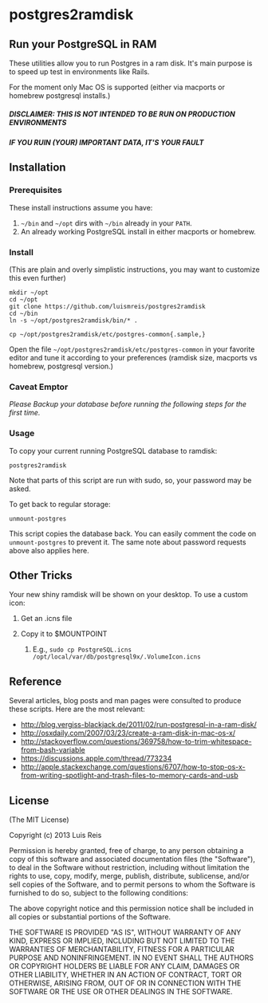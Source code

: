 # postgres2ramdisk
## Run your PostgreSQL in RAM

These utilities allow you to run Postgres in a ram disk. It's main purpose is to speed up test in environments like Rails.

For the moment only Mac OS is supported (either via macports or homebrew postgresql installs.)

##### DISCLAIMER: THIS IS NOT INTENDED TO BE RUN ON PRODUCTION ENVIRONMENTS
##### IF YOU RUIN (YOUR) IMPORTANT DATA, IT'S YOUR FAULT

## Installation

### Prerequisites

These install instructions assume you have:

1.  ```~/bin``` and ```~/opt``` dirs with ```~/bin``` already in your ```PATH```.
2.  An already working PostgreSQL install in either macports or homebrew.

### Install

(This are plain and overly simplistic instructions, you may want to customize this even further)

    mkdir ~/opt
    cd ~/opt
    git clone https://github.com/luismreis/postgres2ramdisk
    cd ~/bin
    ln -s ~/opt/postgres2ramdisk/bin/* .

    cp ~/opt/postgres2ramdisk/etc/postgres-common{.sample,}

Open the file ```~/opt/postgres2ramdisk/etc/postgres-common``` in your favorite editor and tune it according to
your preferences (ramdisk size, macports vs homebrew, postgresql version.)

### Caveat Emptor

_Please Backup your database before running the following steps for the first time._

### Usage

To copy your current running PostgreSQL database to ramdisk:

    postgres2ramdisk

Note that parts of this script are run with sudo, so, your password may be asked.

To get back to regular storage:

    unmount-postgres

This script copies the database back. You can easily comment the code on ```unmount-postgres``` to prevent it.
The same note about password requests above also applies here.

## Other Tricks

Your new shiny ramdisk will be shown on your desktop. To use a custom icon:

1.  Get an .icns file
2.  Copy it to $MOUNTPOINT

    1.   E.g., ```sudo cp PostgreSQL.icns /opt/local/var/db/postgresql9x/.VolumeIcon.icns```

## Reference

Several articles, blog posts and man pages were consulted to produce these scripts. Here are the most relevant:

*   http://blog.vergiss-blackjack.de/2011/02/run-postgresql-in-a-ram-disk/
*   http://osxdaily.com/2007/03/23/create-a-ram-disk-in-mac-os-x/
*   http://stackoverflow.com/questions/369758/how-to-trim-whitespace-from-bash-variable
*   https://discussions.apple.com/thread/773234
*   http://apple.stackexchange.com/questions/6707/how-to-stop-os-x-from-writing-spotlight-and-trash-files-to-memory-cards-and-usb

## License

(The MIT License)

Copyright (c) 2013 Luis Reis

Permission is hereby granted, free of charge, to any person obtaining a copy of this software and associated documentation files (the "Software"), to deal in the Software without restriction, including without limitation the rights to use, copy, modify, merge, publish, distribute, sublicense, and/or sell copies of the Software, and to permit persons to whom the Software is furnished to do so, subject to the following conditions:

The above copyright notice and this permission notice shall be included in all copies or substantial portions of the Software.

THE SOFTWARE IS PROVIDED "AS IS", WITHOUT WARRANTY OF ANY KIND, EXPRESS OR IMPLIED, INCLUDING BUT NOT LIMITED TO THE WARRANTIES OF MERCHANTABILITY, FITNESS FOR A PARTICULAR PURPOSE AND NONINFRINGEMENT. IN NO EVENT SHALL THE AUTHORS OR COPYRIGHT HOLDERS BE LIABLE FOR ANY CLAIM, DAMAGES OR OTHER LIABILITY, WHETHER IN AN ACTION OF CONTRACT, TORT OR OTHERWISE, ARISING FROM, OUT OF OR IN CONNECTION WITH THE SOFTWARE OR THE USE OR OTHER DEALINGS IN THE SOFTWARE.

